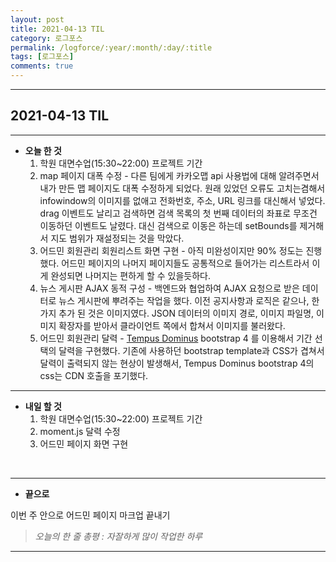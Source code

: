 ```yaml
---
layout: post
title: 2021-04-13 TIL
category: 로그포스
permalink: /logforce/:year/:month/:day/:title
tags: [로그포스]
comments: true
---
```


---

## 2021-04-13 TIL

---

- **오늘 한 것**
  1. 학원 대면수업(15:30~22:00) 프로젝트 기간
  2. map 페이지 대폭 수정 - 다른 팀에게 카카오맵 api 사용법에 대해 알려주면서 내가 만든 맵 페이지도 대폭 수정하게 되었다. 원래 있었던 오류도 고치는겸해서 infowindow의 이미지를 없애고 전화번호, 주소, URL 링크를 대신해서 넣었다. drag 이벤트도 날리고 검색하면 검색 목록의 첫 번째 데이터의 좌표로 무조건 이동하던 이벤트도 날렸다. 대신 검색으로 이동은 하는데 setBounds를 제거해서 지도 범위가 재설정되는 것을 막았다.
  3. 어드민 회원관리 회원리스트 화면 구현 - 아직 미완성이지만 90% 정도는 진행했다. 어드민 페이지의 나머지 페이지들도 공통적으로 들어가는 리스트라서 이게 완성되면 나머지는 편하게 할 수 있을듯하다. 
  4. 뉴스 게시판 AJAX 동적 구성 - 백엔드와 협업하여 AJAX 요청으로 받은 데이터로 뉴스 게시판에 뿌려주는 작업을 했다. 이전 공지사항과 로직은 같으나, 한 가지 추가 된 것은 이미지였다. JSON 데이터의 이미지 경로, 이미지 파일명, 이미지 확장자를 받아서 클라이언트 쪽에서 합쳐서 이미지를 불러왔다.
  5. 어드민 회원관리 달력 - [Tempus Dominus](https://getdatepicker.com/5-4/) bootstrap 4 를 이용해서 기간 선택의 달력을 구현했다. 기존에 사용하던 bootstrap template과 CSS가 겹쳐서 달력이 출력되지 않는 현상이 발생해서, Tempus Dominus bootstrap 4의 css는 CDN 호출을 포기했다.

---

- **내일 할 것**
  1. 학원 대면수업(15:30~22:00) 프로젝트 기간
  2. moment.js 달력 수정
  3. 어드민 페이지 화면 구현

<br>

---

- **끝으로**

이번 주 안으로 어드민 페이지 마크업 끝내기

> _오늘의 한 줄 총평 : 자잘하게 많이 작업한 하루_

---
